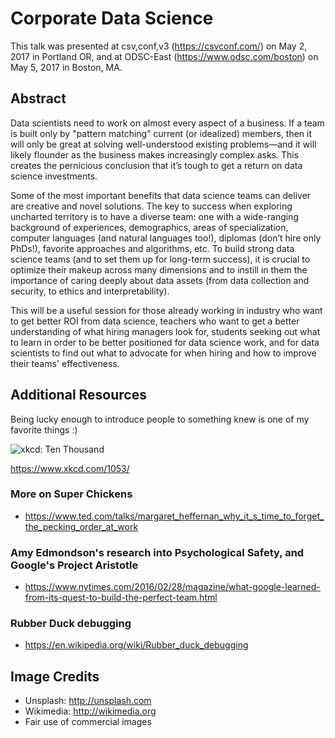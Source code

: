 # Corporate Data Science
This talk was presented at csv,conf,v3 (https://csvconf.com/) on May 2, 2017 in Portland OR, and at ODSC-East (https://www.odsc.com/boston) on May 5, 2017 in Boston, MA.


## Abstract
Data scientists need to work on almost every aspect of a business. If a team is built only by "pattern matching” current (or idealized) members, then it will only be great at solving well-understood existing problems—and it will likely flounder as the business makes increasingly complex asks. This creates the pernicious conclusion that it’s tough to get a return on data science investments. 

Some of the most important benefits that data science teams can deliver are creative and novel solutions. The key to success when exploring uncharted territory is to have a diverse team: one with a wide-ranging background of experiences, demographics, areas of specialization, computer languages (and natural languages too!), diplomas (don’t hire only PhDs!), favorite approaches and algorithms, etc. To build strong data science teams (and to set them up for long-term success), it is crucial to optimize their makeup across many dimensions and to instill in them the importance of caring deeply about data assets (from data collection and security, to ethics and interpretability). 

This will be a useful session for those already working in industry who want to get better ROI from data science, teachers who want to get a better understanding of what hiring managers look for, students seeking out what to learn in order to be better positioned for data science work, and for data scientists to find out what to advocate for when hiring and how to improve their teams' effectiveness.


## Additional Resources
Being lucky enough to introduce people to something knew is one of my favorite things :)

![xkcd: Ten Thousand](https://imgs.xkcd.com/comics/ten_thousand.png)

https://www.xkcd.com/1053/

### More on Super Chickens
* https://www.ted.com/talks/margaret_heffernan_why_it_s_time_to_forget_the_pecking_order_at_work

### Amy Edmondson's research into Psychological Safety, and Google's Project Aristotle
* https://www.nytimes.com/2016/02/28/magazine/what-google-learned-from-its-quest-to-build-the-perfect-team.html

### Rubber Duck debugging
* https://en.wikipedia.org/wiki/Rubber_duck_debugging


## Image Credits
* Unsplash: http://unsplash.com
* Wikimedia: http://wikimedia.org
* Fair use of commercial images
